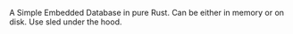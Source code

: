 A Simple Embedded Database in pure Rust. Can be either in memory or on disk.
Use sled under the hood.